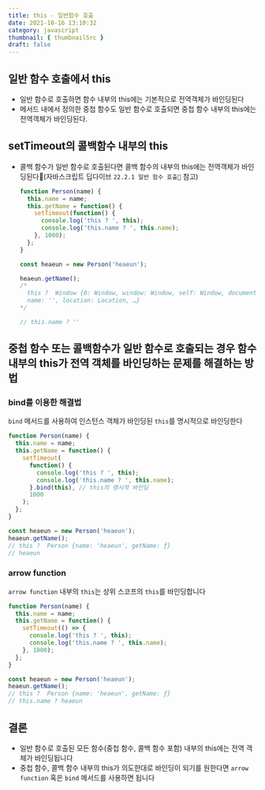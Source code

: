 ```yaml
---
title: this - 일반함수 호출
date: 2021-10-16 13:10:32
category: javascript
thumbnail: { thumbnailSrc }
draft: false
---
```


## 일반 함수 호출에서 this

- 일반 함수로 호출하면 함수 내부의 this에는 기본적으로 전역객체가 바인딩된다
- 메서드 내에서 정의한 중첩 함수도 일반 함수로 호출되면 중첩 함수 내부의 this에는 전역객체가 바인딩된다.

## setTimeout의 콜백함수 내부의 this

- 콜백 함수가 일반 함수로 호출된다면 콜백 함수의 내부의 this에는 전역객체가 바인딩된다(자바스크립트 딥다이브 `22.2.1 일반 함수 호출` 참고)

  ```js
  function Person(name) {
    this.name = name;
    this.getName = function() {
      setTimeout(function() {
        console.log('this ? ', this);
        console.log('this.name ? ', this.name);
      }, 1000);
    };
  }

  const heaeun = new Person('heaeun');

  heaeun.getName();
  /* 
  	this ?  Window {0: Window, window: Window, self: Window, document: document, 
  	name: '', location: Location, …} 
  */

  // this.name ? ''
  ```

## 중첩 함수 또는 콜백함수가 일반 함수로 호출되는 경우 함수 내부의 this가 전역 객체를 바인딩하는 문제를 해결하는 방법

### bind를 이용한 해결법

`bind` 메서드를 사용하여 인스턴스 객체가 바인딩된 `this`를 명시적으로 바인딩한다

```js
function Person(name) {
  this.name = name;
  this.getName = function() {
    setTimeout(
      function() {
        console.log('this ? ', this);
        console.log('this.name ? ', this.name);
      }.bind(this), // this의 명시적 바인딩
      1000
    );
  };
}

const heaeun = new Person('heaeun');
heaeun.getName();
// this ?  Person {name: 'heaeun', getName: ƒ}
// heaeun
```

### arrow function

`arrow function` 내부의 `this`는 상위 스코프의 `this`를 바인딩합니다

```js
function Person(name) {
  this.name = name;
  this.getName = function() {
    setTimeout(() => {
      console.log('this ? ', this);
      console.log('this.name ? ', this.name);
    }, 1000);
  };
}

const heaeun = new Person('heaeun');
heaeun.getName();
// this ?  Person {name: 'heaeun', getName: ƒ}
// this.name ? heaeun
```

## 결론

- 일반 함수로 호출된 모든 함수(중첩 함수, 콜백 함수 포함) 내부의 this에는 전역 객체가 바인딩됩니다
- 중첩 함수, 콜백 함수 내부의 this가 의도한대로 바인딩이 되기를 원한다면 `arrow function` 혹은 `bind` 메서드를 사용하면 됩니다
